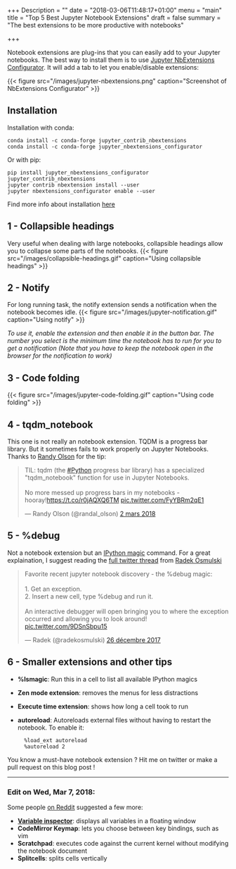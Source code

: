 +++
Description = ""
date = "2018-03-06T11:48:17+01:00"
menu = "main"
title = "Top 5 Best Jupyter Notebook Extensions"
draft = false
summary = "The best extensions to be more productive with notebooks"

+++

Notebook extensions are plug-ins that you can easily add to your Jupyter notebooks.
The best way to install them is to use [Jupyter NbExtensions Configurator](https://github.com/Jupyter-contrib/jupyter_nbextensions_configurator).
 It will add a tab to let you enable/disable extensions:

{{< figure src="/images/jupyter-nbextensions.png" caption="Screenshot of NbExtensions Configurator" >}}

## Installation
Installation with conda:

    conda install -c conda-forge jupyter_contrib_nbextensions
	conda install -c conda-forge jupyter_nbextensions_configurator

Or with pip:

	pip install jupyter_nbextensions_configurator jupyter_contrib_nbextensions
	jupyter contrib nbextension install --user
	jupyter nbextensions_configurator enable --user

Find more info about installation [here](https://github.com/Jupyter-contrib/jupyter_nbextensions_configurator#installation)

## 1 - Collapsible headings
Very useful when dealing with large notebooks, collapsible headings allow you to collapse some parts of the notebooks.
{{< figure src="/images/collapsible-headings.gif" caption="Using collapsible headings" >}}

## 2 - Notify
For long running task, the notify extension sends a notification when the notebook becomes idle.
{{< figure src="/images/jupyter-notification.gif" caption="Using notify" >}}

*To use it, enable the extension and then enable it in the button bar.
The number you select is the minimum time the notebook has to run for you to get a notification (Note that you have to keep the notebook open in the browser for the notification to work)*

## 3 - Code folding
{{< figure src="/images/jupyter-code-folding.gif" caption="Using code folding" >}}

## 4 - tqdm_notebook
This one is not really an notebook extension. TQDM is a progress bar library. But it sometimes fails to work properly on Jupyter Notebooks. Thanks to [Randy Olson](https://twitter.com/randal_olson) for the tip:
<blockquote class="twitter-tweet" data-lang="fr"><p lang="en" dir="ltr">TIL: tqdm (the <a href="https://twitter.com/hashtag/Python?src=hash&amp;ref_src=twsrc%5Etfw">#Python</a> progress bar library) has a specialized &quot;tqdm_notebook&quot; function for use in Jupyter Notebooks.<br><br>No more messed up progress bars in my notebooks - hooray!<a href="https://t.co/r0jAQXQ6TM">https://t.co/r0jAQXQ6TM</a> <a href="https://t.co/FyYBRm2qE1">pic.twitter.com/FyYBRm2qE1</a></p>&mdash; Randy Olson (@randal_olson) <a href="https://twitter.com/randal_olson/status/969657169342734336?ref_src=twsrc%5Etfw">2 mars 2018</a></blockquote>

## 5 - %debug
Not a notebook extension but an [IPython magic](http://ipython.readthedocs.io/en/stable/interactive/magics.html) command. For a great explaination, I suggest reading the [full twitter thread](https://twitter.com/radekosmulski/status/945739571735748609) from [Radek Osmulski](https://twitter.com/radekosmulski) 
<blockquote class="twitter-tweet" data-lang="fr"><p lang="en" dir="ltr">Favorite recent jupyter notebook discovery - the %debug magic:<br><br>1. Get an exception.<br>2. Insert a new cell, type %debug and run it.<br><br>An interactive debugger will open bringing you to where the exception occurred and allowing you to look around! <a href="https://t.co/9DSnSbpu15">pic.twitter.com/9DSnSbpu15</a></p>&mdash; Radek (@radekosmulski) <a href="https://twitter.com/radekosmulski/status/945739571735748609?ref_src=twsrc%5Etfw">26 décembre 2017</a></blockquote>

## 6 - Smaller extensions and other tips
- **%lsmagic**: Run this in a cell to list all available IPython magics
- **Zen mode extension**: removes the menus for less distractions
- **Execute time extension**: shows how long a cell took to run
- **autoreload**: Autoreloads external files without having to restart the notebook. To enable it:

        %load_ext autoreload
        %autoreload 2

You know a must-have notebook extension ? Hit me on twitter or make a pull request on this blog post !

---

### Edit on Wed, Mar 7, 2018:
Some people [on Reddit](https://www.reddit.com/r/MachineLearning/comments/82fcw0/d_top_5_best_jupyter_notebook_extensions/) suggested a few more:

- **[Variable inspector](http://jupyter-contrib-nbextensions.readthedocs.io/en/latest/nbextensions/varInspector/README.html)**: displays all variables in a floating window
- **CodeMirror Keymap**: lets you choose between key bindings, such as vim
- **Scratchpad**: executes code against the current kernel without modifying the notebook document
- **Splitcells**: splits cells vertically



<script async src="https://platform.twitter.com/widgets.js" charset="utf-8"></script>
